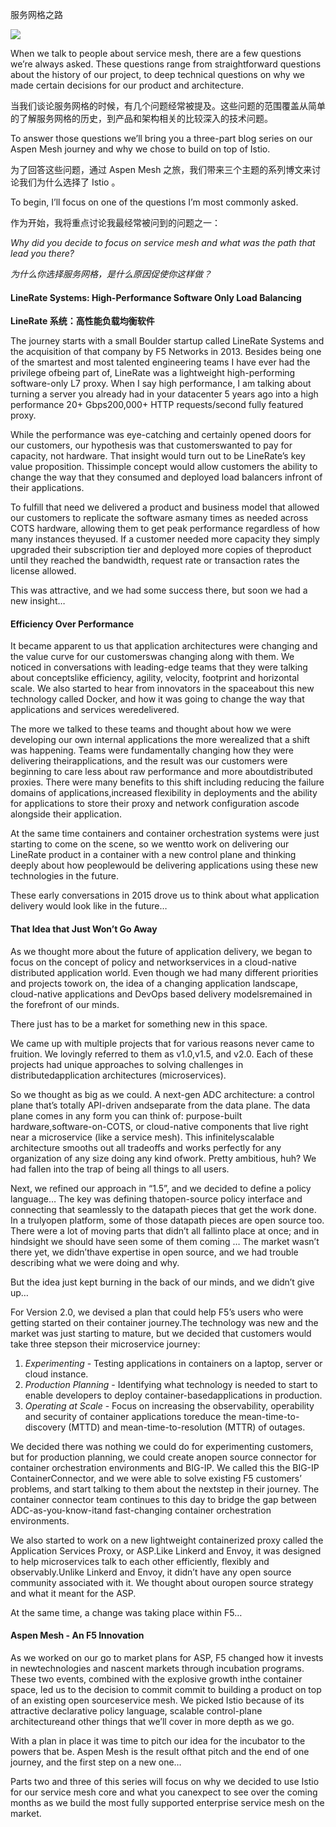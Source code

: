 服务网格之路

![](https://ws1.sinaimg.cn/large/007ackX3ly1frux62q06sj333415oqv5.jpg)

When we talk to people about service mesh, there are a few questions we’re always asked. These questions range from straightforward questions about the history of our project, to deep technical questions on why we made certain decisions for our product and architecture.

当我们谈论服务网格的时候，有几个问题经常被提及。这些问题的范围覆盖从简单的了解服务网格的历史，到产品和架构相关的比较深入的技术问题。

To answer those questions we’ll bring you a three-part blog series on our Aspen Mesh journey and why we chose to build on top of Istio.

为了回答这些问题，通过 Aspen Mesh 之旅，我们带来三个主题的系列博文来讨论我们为什么选择了 Istio 。

To begin, I’ll focus on one of the questions I’m most commonly asked.

作为开始，我将重点讨论我最经常被问到的问题之一：

*Why did you decide to focus on service mesh and what was the path that lead you there?*

*为什么你选择服务网格，是什么原因促使你这样做？*

#### LineRate Systems: High-Performance Software Only Load Balancing

**LineRate 系统：高性能负载均衡软件**

The journey starts with a small Boulder startup called LineRate Systems and the acquisition of that company by F5 Networks in 2013. Besides being one of the smartest and most talented engineering teams I have ever had the privilege ofbeing part of, LineRate was a lightweight high-performing software-only L7 proxy. When I say high performance, I am talking about turning a server you already had in your datacenter 5 years ago into a high performance 20+ Gbps200,000+ HTTP requests/second fully featured proxy.

While the performance was eye-catching and certainly opened doors for our customers, our hypothesis was that customerswanted to pay for capacity, not hardware. That insight would turn out to be LineRate’s key value proposition. Thissimple concept would allow customers the ability to change the way that they consumed and deployed load balancers infront of their applications.

To fulfill that need we delivered a product and business model that allowed our customers to replicate the software asmany times as needed across COTS hardware, allowing them to get peak performance regardless of how many instances theyused. If a customer needed more capacity they simply upgraded their subscription tier and deployed more copies of theproduct until they reached the bandwidth, request rate or transaction rates the license allowed.

This was attractive, and we had some success there, but soon we had a new insight…

#### Efficiency Over Performance

It became apparent to us that application architectures were changing and the value curve for our customerswas changing along with them. We noticed in conversations with leading-edge teams that they were talking about conceptslike efficiency, agility, velocity, footprint and horizontal scale. We also started to hear from innovators in the spaceabout this new technology called Docker, and how it was going to change the way that applications and services weredelivered.

The more we talked to these teams and thought about how we were developing our own internal applications the more werealized that a shift was happening. Teams were fundamentally changing how they were delivering theirapplications, and the result was our customers were beginning to care less about raw performance and more aboutdistributed proxies. There were many benefits to this shift including reducing the failure domains of applications,increased flexibility in deployments and the ability for applications to store their proxy and network configuration ascode alongside their application.

At the same time containers and container orchestration systems were just starting to come on the scene, so we wentto work on delivering our LineRate product in a container with a new control plane and thinking deeply about how peoplewould be delivering applications using these new technologies in the future.

These early conversations in 2015 drove us to think about what application delivery would look like in the future…

#### That Idea that Just Won’t Go Away

As we thought more about the future of application delivery, we began to focus on the concept of policy and networkservices in a cloud-native distributed application world. Even though we had many different priorities and projects towork on, the idea of a changing application landscape, cloud-native applications and DevOps based delivery modelsremained in the forefront of our minds.

There just has to be a market for something new in this space.

We came up with multiple projects that for various reasons never came to fruition. We lovingly referred to them as v1.0,v1.5, and v2.0. Each of these projects had unique approaches to solving challenges in distributedapplication architectures (microservices).

So we thought as big as we could. A next-gen ADC architecture: a control plane that’s totally API-driven andseparate from the data plane. The data plane comes in any form you can think of: purpose-built hardware,software-on-COTS, or cloud-native components that live right near a microservice (like a service mesh). This infinitelyscalable architecture smooths out all tradeoffs and works perfectly for any organization of any size doing any kind ofwork. Pretty ambitious, huh? We had fallen into the trap of being all things to all users.

Next, we refined our approach in “1.5”, and we decided to define a policy language… The key was defining thatopen-source policy interface and connecting that seamlessly to the datapath pieces that get the work done. In a trulyopen platform, some of those datapath pieces are open source too. There were a lot of moving parts that didn’t all fallinto place at once; and in hindsight we should have seen some of them coming … The market wasn’t there yet, we didn’thave expertise in open source, and we had trouble describing what we were doing and why.

But the idea just kept burning in the back of our minds, and we didn’t give up…

For Version 2.0, we devised a plan that could help F5’s users who were getting started on their container journey.The technology was new and the market was just starting to mature, but we decided that customers would take three stepson their microservice journey:

1. *Experimenting* - Testing applications in containers on a laptop, server or cloud instance.
2. *Production Planning* - Identifying what technology is needed to start to enable developers to deploy container-basedapplications in production.
3. *Operating at Scale* - Focus on increasing the observability, operability and security of container applications toreduce the mean-time-to-discovery (MTTD) and mean-time-to-resolution (MTTR) of outages.

We decided there was nothing we could do for experimenting customers, but for production planning, we could create anopen source connector for container orchestration environments and BIG-IP. We called this the BIG-IP ContainerConnector, and we were able to solve existing F5 customers’ problems, and start talking to them about the nextstep in their journey. The container connector team continues to this day to bridge the gap between ADC-as-you-know-itand fast-changing container orchestration environments.

We also started to work on a new lightweight containerized proxy called the Application Services Proxy, or ASP.Like Linkerd and Envoy, it was designed to help microservices talk to each other efficiently, flexibly and observably.Unlike Linkerd and Envoy, it didn’t have any open source community associated with it. We thought about ouropen source strategy and what it meant for the ASP.

At the same time, a change was taking place within F5…

#### Aspen Mesh - An F5 Innovation

As we worked on our go to market plans for ASP, F5 changed how it invests in newtechnologies and nascent markets through incubation programs. These two events, combined with the explosive growth inthe container space, led us to the decision to commit commit to building a product on top of an existing open sourceservice mesh. We picked Istio because of its attractive declarative policy language, scalable control-plane architectureand other things that we’ll cover in more depth as we go.

With a plan in place it was time to pitch our idea for the incubator to the powers that be. Aspen Mesh is the result ofthat pitch and the end of one journey, and the first step on a new one…

Parts two and three of this series will focus on why we decided to use Istio for our service mesh core and what you canexpect to see over the coming months as we build the most fully supported enterprise service mesh on the market.